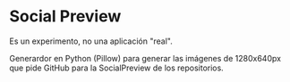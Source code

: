 # Social Preview

Es un experimento, no una aplicación "real".

Generardor en Python (Pillow) para generar las imágenes de 1280x640px que pide GitHub para la SocialPreview de los repositorios.
